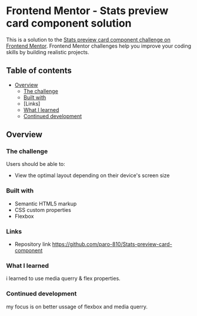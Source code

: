 # Frontend Mentor - Stats preview card component solution

This is a solution to the [Stats preview card component challenge on Frontend Mentor](https://www.frontendmentor.io/challenges/stats-preview-card-component-8JqbgoU62). Frontend Mentor challenges help you improve your coding skills by building realistic projects. 

## Table of contents

- [Overview](#overview)
  - [The challenge](#the-challenge)
  - [Built with](#built-with)
  - [Links]
  - [What I learned](#what-i-learned)
  - [Continued development](#continued-development)

## Overview

### The challenge

Users should be able to:

- View the optimal layout depending on their device's screen size

### Built with

- Semantic HTML5 markup
- CSS custom properties
- Flexbox


### Links
-   Repository link https://github.com/paro-810/Stats-preview-card-component

### What I learned
i learned to use media querry & flex properties.


### Continued development
my focus is on better ussage of flexbox and media querry. 
